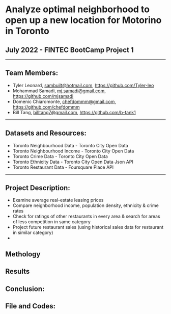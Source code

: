 # Analyze optimal neighborhood to open up a new location for Motorino in Toronto
## July 2022 - FINTEC BootCamp Project 1

---
## Team Members:
- Tyler Leonard, sambuilt@hotmail.com, https://github.com/Tyler-leo
- Mohammad Samadi, mj.samadi@gmail.com, https://github.com/mjsamadi
- Domenic Chiaromonte, chefdommm@gmail.com, https://github.com/chefdommm 
- Bill Tang, billtang7@gmail.com, https://github.com/b-tank1

---
## Datasets and Resources:
- Toronto Neighbourhood Data - Toronto City Open Data
- Toronto Neighbourhood Income - Toronto City Open Data
- Toronto Crime Data - Toronto City Open Data
- Toronto Ethnicity Data - Toronto City Open Data Json API
- Toronto Restaurant Data - Foursquare Place API 


---
## Project Description:
- Examine average real-estate leasing prices
- Compare neighborhood income, population density, ethnicity & crime rates
- Check for ratings of other restaurants in every area & search for areas of less competition in same category
- Project future restaurant sales (using historical sales data for restaurant in similar category)
- 


## Methology 





## Results





## Conclusion:



## File and Codes:

